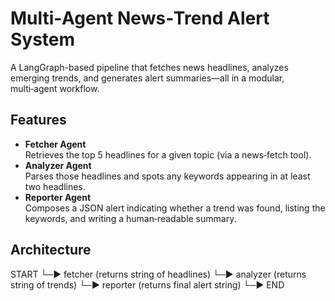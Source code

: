 # Multi‑Agent News‑Trend Alert System

A LangGraph-based pipeline that fetches news headlines, analyzes emerging trends, and generates alert summaries—all in a modular, multi‑agent workflow.

## Features

- **Fetcher Agent**  
  Retrieves the top 5 headlines for a given topic (via a news‑fetch tool).  
- **Analyzer Agent**  
  Parses those headlines and spots any keywords appearing in at least two headlines.  
- **Reporter Agent**  
  Composes a JSON alert indicating whether a trend was found, listing the keywords, and writing a human‑readable summary.

## Architecture

START
└─► fetcher (returns string of headlines)
└─► analyzer (returns string of trends)
└─► reporter (returns final alert string)
└─► END
